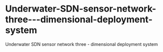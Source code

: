 # Underwater-SDN-sensor-network-three---dimensional-deployment-system
Underwater SDN sensor network three - dimensional deployment system
